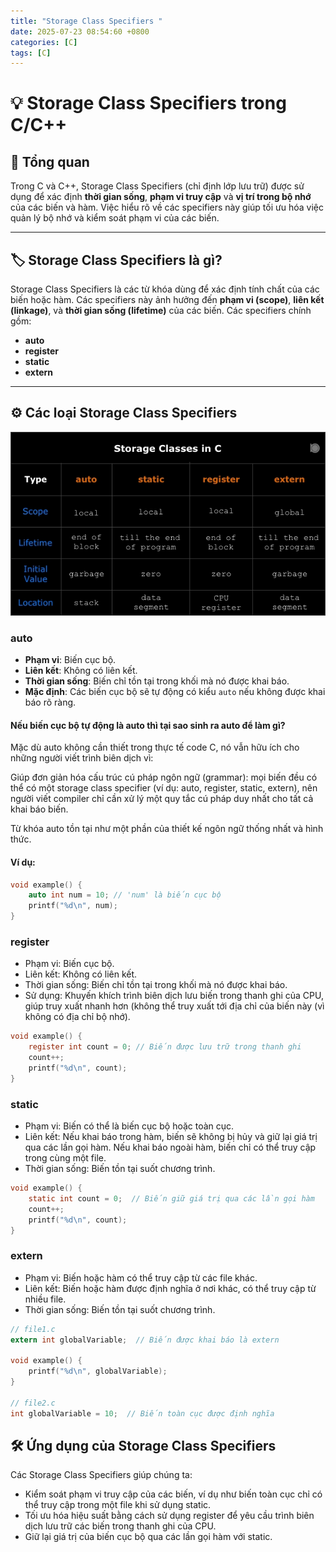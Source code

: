 ```yaml
---
title: "Storage Class Specifiers "
date: 2025-07-23 08:54:60 +0800
categories: [C]
tags: [C]
---
```

# 💡 Storage Class Specifiers trong C/C++

## 🧠 Tổng quan

Trong C và C++, Storage Class Specifiers (chỉ định lớp lưu trữ) được sử dụng để xác định **thời gian sống**, **phạm vi truy cập** và **vị trí trong bộ nhớ** của các biến và hàm. Việc hiểu rõ về các specifiers này giúp tối ưu hóa việc quản lý bộ nhớ và kiểm soát phạm vi của các biến.

---

## 🏷️ Storage Class Specifiers là gì?

Storage Class Specifiers là các từ khóa dùng để xác định tính chất của các biến hoặc hàm. Các specifiers này ảnh hưởng đến **phạm vi (scope)**, **liên kết (linkage)**, và **thời gian sống (lifetime)** của các biến. Các specifiers chính gồm:

- **auto**
- **register**
- **static**
- **extern**

---

## ⚙️ Các loại Storage Class Specifiers
![alt text](/assets/C/Storage_Class_Specifiers.png)
### auto

- **Phạm vi**: Biến cục bộ.
- **Liên kết**: Không có liên kết.
- **Thời gian sống**: Biến chỉ tồn tại trong khối mà nó được khai báo.
- **Mặc định**: Các biến cục bộ sẽ tự động có kiểu `auto` nếu không được khai báo rõ ràng.

#### Nếu biến cục bộ tự động là auto thì tại sao sinh ra auto để làm gì?
Mặc dù auto không cần thiết trong thực tế code C, nó vẫn hữu ích cho những người viết trình biên dịch vì:

Giúp đơn giản hóa cấu trúc cú pháp ngôn ngữ (grammar): mọi biến đều có thể có một storage class specifier (ví dụ: auto, register, static, extern), nên người viết compiler chỉ cần xử lý một quy tắc cú pháp duy nhất cho tất cả khai báo biến.

Từ khóa auto tồn tại như một phần của thiết kế ngôn ngữ thống nhất và hình thức.

#### Ví dụ:
```c
void example() {
    auto int num = 10; // 'num' là biến cục bộ
    printf("%d\n", num);
}
```

### register
- Phạm vi: Biến cục bộ.
- Liên kết: Không có liên kết.
- Thời gian sống: Biến chỉ tồn tại trong khối mà nó được khai báo.
- Sử dụng: Khuyến khích trình biên dịch lưu biến trong thanh ghi của CPU, giúp truy xuất nhanh hơn (không thể truy xuất tới địa chỉ của biến này (vì không có địa chỉ bộ nhớ).

```c
void example() {
    register int count = 0; // Biến được lưu trữ trong thanh ghi
    count++;
    printf("%d\n", count);
}
```

### static
- Phạm vi: Biến có thể là biến cục bộ hoặc toàn cục.
- Liên kết: Nếu khai báo trong hàm, biến sẽ không bị hủy và giữ lại giá trị qua các lần gọi hàm. Nếu khai báo ngoài hàm, biến chỉ có thể truy cập trong cùng một file.
- Thời gian sống: Biến tồn tại suốt chương trình.
```c
void example() {
    static int count = 0;  // Biến giữ giá trị qua các lần gọi hàm
    count++;
    printf("%d\n", count);
}
```

### extern
- Phạm vi: Biến hoặc hàm có thể truy cập từ các file khác.
- Liên kết: Biến hoặc hàm được định nghĩa ở nơi khác, có thể truy cập từ nhiều file.
- Thời gian sống: Biến tồn tại suốt chương trình.
```c
// file1.c
extern int globalVariable;  // Biến được khai báo là extern

void example() {
    printf("%d\n", globalVariable);
}

// file2.c
int globalVariable = 10;  // Biến toàn cục được định nghĩa
```

## 🛠️ Ứng dụng của Storage Class Specifiers
Các Storage Class Specifiers giúp chúng ta:
- Kiểm soát phạm vi truy cập của các biến, ví dụ như biến toàn cục chỉ có thể truy cập trong một file khi sử dụng static.
- Tối ưu hóa hiệu suất bằng cách sử dụng register để yêu cầu trình biên dịch lưu trữ các biến trong thanh ghi của CPU.
- Giữ lại giá trị của biến cục bộ qua các lần gọi hàm với static.
